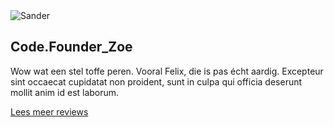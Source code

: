 <img alt="Sander" src="/assets/images/portraits/iris.jpg">

## <span class="text-bg-black">Code.<span style="color: var(--color-primary-green);">Founder</span>_Zoe</span>

Wow wat een stel toffe peren. Vooral Felix, die is pas écht aardig. Excepteur sint occaecat cupidatat non proident, sunt in culpa qui officia deserunt mollit anim id est laborum.

<a href="./team">Lees meer reviews</a>
